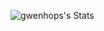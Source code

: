 ![gwenhops's Stats](https://github-readme-stats.vercel.app/api?username=gwenhops&theme=vue-dark&show_icons=true&hide_border=true&count_private=true)
